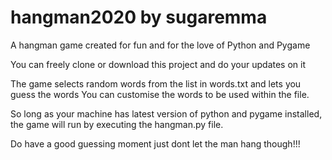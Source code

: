 # hangman2020 by sugaremma


A hangman game created for fun and for the love of Python and Pygame

You can freely clone or download this project and do your updates on it
 
 The game selects random words from the list in words.txt and lets you guess the words
  You can customise the words to be used within the file.

  So long as your machine has latest version of python and pygame installed, the game will run by executing 
  the hangman.py file.
  
  
  
  
  Do have a good guessing moment just dont let the man hang though!!!

  
